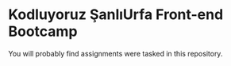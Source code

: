 # Kodluyoruz ŞanlıUrfa Front-end Bootcamp
You will probably find assignments were tasked in this repository.